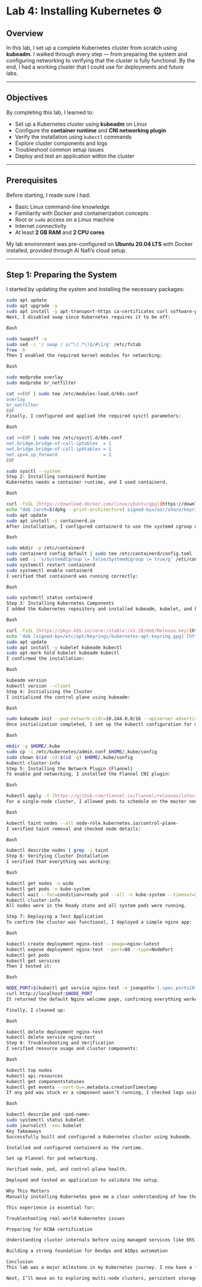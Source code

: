 # Lab 4: Installing Kubernetes ⚙️

## Overview

In this lab, I set up a complete Kubernetes cluster from scratch using **kubeadm**. I walked through every step — from preparing the system and configuring networking to verifying that the cluster is fully functional. By the end, I had a working cluster that I could use for deployments and future labs.

---

## Objectives

By completing this lab, I learned to:

* Set up a Kubernetes cluster using **kubeadm** on Linux
* Configure the **container runtime** and **CNI networking plugin**
* Verify the installation using `kubectl` commands
* Explore cluster components and logs
* Troubleshoot common setup issues
* Deploy and test an application within the cluster

---

## Prerequisites

Before starting, I made sure I had:

* Basic Linux command-line knowledge
* Familiarity with Docker and containerization concepts
* Root or `sudo` access on a Linux machine
* Internet connectivity
* At least **2 GB RAM** and **2 CPU cores**

My lab environment was pre-configured on **Ubuntu 20.04 LTS** with Docker installed, provided through Al Nafi’s cloud setup.

---

## Step 1: Preparing the System

I started by updating the system and installing the necessary packages:

```bash
sudo apt update
sudo apt upgrade -y
sudo apt install -y apt-transport-https ca-certificates curl software-properties-common
Next, I disabled swap since Kubernetes requires it to be off:

Bash

sudo swapoff -a
sudo sed -i '/ swap / s/^\(.*\)$/#\1/g' /etc/fstab
free -h
Then I enabled the required kernel modules for networking:

Bash

sudo modprobe overlay
sudo modprobe br_netfilter

cat <<EOF | sudo tee /etc/modules-load.d/k8s.conf
overlay
br_netfilter
EOF
Finally, I configured and applied the required sysctl parameters:

Bash

cat <<EOF | sudo tee /etc/sysctl.d/k8s.conf
net.bridge.bridge-nf-call-iptables  = 1
net.bridge.bridge-nf-call-ip6tables = 1
net.ipv4.ip_forward                 = 1
EOF

sudo sysctl --system
Step 2: Installing containerd Runtime
Kubernetes needs a container runtime, and I used containerd.

Bash

curl -fsSL [https://download.docker.com/linux/ubuntu/gpg](https://download.docker.com/linux/ubuntu/gpg) | sudo gpg --dearmor -o /usr/share/keyrings/docker-archive-keyring.gpg
echo "deb [arch=$(dpkg --print-architecture) signed-by=/usr/share/keyrings/docker-archive-keyring.gpg] [https://download.docker.com/linux/ubuntu](https://download.docker.com/linux/ubuntu) $(lsb_release -cs) stable" | sudo tee /etc/apt/sources.list.d/docker.list
sudo apt update
sudo apt install -y containerd.io
After installation, I configured containerd to use the systemd cgroup driver:

Bash

sudo mkdir -p /etc/containerd
sudo containerd config default | sudo tee /etc/containerd/config.toml
sudo sed -i 's/SystemdCgroup \= false/SystemdCgroup \= true/g' /etc/containerd/config.toml
sudo systemctl restart containerd
sudo systemctl enable containerd
I verified that containerd was running correctly:

Bash

sudo systemctl status containerd
Step 3: Installing Kubernetes Components
I added the Kubernetes repository and installed kubeadm, kubelet, and kubectl.

Bash

curl -fsSL [https://pkgs.k8s.io/core:/stable:/v1.28/deb/Release.key](https://pkgs.k8s.io/core:/stable:/v1.28/deb/Release.key) | sudo gpg --dearmor -o /etc/apt/keyrings/kubernetes-apt-keyring.gpg
echo 'deb [signed-by=/etc/apt/keyrings/kubernetes-apt-keyring.gpg] [https://pkgs.k8s.io/core:/stable:/v1.28/deb/](https://pkgs.k8s.io/core:/stable:/v1.28/deb/) /' | sudo tee /etc/apt/sources.list.d/kubernetes.list
sudo apt update
sudo apt install -y kubelet kubeadm kubectl
sudo apt-mark hold kubelet kubeadm kubectl
I confirmed the installation:

Bash

kubeadm version
kubectl version --client
Step 4: Initializing the Cluster
I initialized the control plane using kubeadm:

Bash

sudo kubeadm init --pod-network-cidr=10.244.0.0/16 --apiserver-advertise-address=$(hostname -I | awk '{print $1}')
Once initialization completed, I set up the kubectl configuration for my user:

Bash

mkdir -p $HOME/.kube
sudo cp -i /etc/kubernetes/admin.conf $HOME/.kube/config
sudo chown $(id -u):$(id -g) $HOME/.kube/config
kubectl cluster-info
Step 5: Installing the Network Plugin (Flannel)
To enable pod networking, I installed the Flannel CNI plugin:

Bash

kubectl apply -f [https://github.com/flannel-io/flannel/releases/latest/download/kube-flannel.yml](https://github.com/flannel-io/flannel/releases/latest/download/kube-flannel.yml)
For a single-node cluster, I allowed pods to schedule on the master node:

Bash

kubectl taint nodes --all node-role.kubernetes.io/control-plane-
I verified taint removal and checked node details:

Bash

kubectl describe nodes | grep -i taint
Step 6: Verifying Cluster Installation
I verified that everything was working:

Bash

kubectl get nodes -o wide
kubectl get pods -n kube-system
kubectl wait --for=condition=ready pod --all -n kube-system --timeout=300s
kubectl cluster-info
All nodes were in the Ready state and all system pods were running.

Step 7: Deploying a Test Application
To confirm the cluster was functional, I deployed a simple nginx app:

Bash

kubectl create deployment nginx-test --image=nginx:latest
kubectl expose deployment nginx-test --port=80 --type=NodePort
kubectl get pods
kubectl get services
Then I tested it:

Bash

NODE_PORT=$(kubectl get service nginx-test -o jsonpath='{.spec.ports[0].nodePort}')
curl http://localhost:$NODE_PORT
It returned the default Nginx welcome page, confirming everything worked.

Finally, I cleaned up:

Bash

kubectl delete deployment nginx-test
kubectl delete service nginx-test
Step 8: Troubleshooting and Verification
I verified resource usage and cluster components:

Bash

kubectl top nodes
kubectl api-resources
kubectl get componentstatuses
kubectl get events --sort-by=.metadata.creationTimestamp
If any pod was stuck or a component wasn’t running, I checked logs using:

Bash

kubectl describe pod <pod-name>
sudo systemctl status kubelet
sudo journalctl -xeu kubelet
Key Takeaways
Successfully built and configured a Kubernetes cluster using kubeadm.

Installed and configured containerd as the runtime.

Set up Flannel for pod networking.

Verified node, pod, and control-plane health.

Deployed and tested an application to validate the setup.

Why This Matters
Manually installing Kubernetes gave me a clear understanding of how the cluster components fit together — the control plane, kubelet, container runtime, and networking layers.

This experience is essential for:

Troubleshooting real-world Kubernetes issues

Preparing for KCNA certification

Understanding cluster internals before using managed services like EKS or AKS

Building a strong foundation for DevOps and AIOps automation

Conclusion
This lab was a major milestone in my Kubernetes journey. I now have a fully functional cluster that I can use for testing, learning, and deploying containerized workloads. The hands-on installation helped me understand Kubernetes at a much deeper level — from system preparation to verifying cluster health.

Next, I’ll move on to exploring multi-node clusters, persistent storage, and ingress configuration to expand my setup further.
